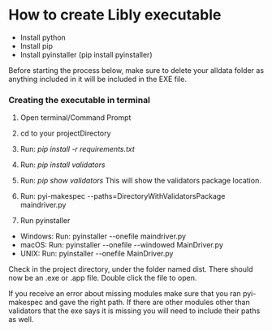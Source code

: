 # How to create Libly executable

* Install python
* Install pip
* Install pyinstaller (pip install pyinstaller)


Before starting the process below, make sure to delete your alldata folder as anything included in it will be included in the EXE file.




### Creating the executable in terminal
1. Open terminal/Command Prompt
2. cd to your projectDirectory
3. Run: *pip install -r requirements.txt*
4. Run: *pip install validators*
5. Run: *pip show validators*
This will show the validators package location.
6. Run: pyi-makespec --paths=DirectoryWithValidatorsPackage maindriver.py

7. Run pyinstaller
* Windows: Run: pyinstaller --onefile maindriver.py
* macOS: Run: pyinstaller --onefile --windowed MainDriver.py
* UNIX: Run:  pyinstaller --onefile MainDriver.py

Check in the project directory, under the folder named dist. There should now be an .exe or .app file. Double click the file to open.

If you receive an error about missing modules make sure that you ran pyi-makespec and gave the right path. If there are other modules other than validators that the exe says it is missing you will need to include their paths as well.
